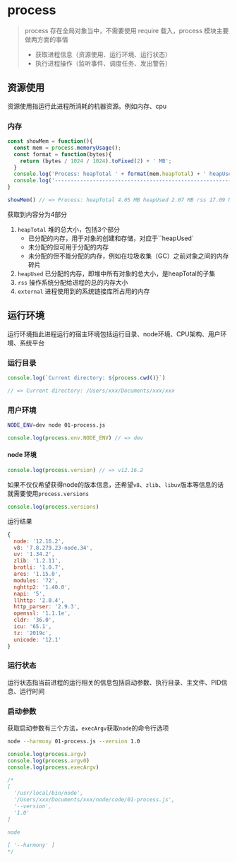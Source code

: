 # process

> process 存在全局对象当中，不需要使用 require 载入，process 模块主要做两方面的事情
>
> * 获取进程信息（资源使用、运行环境、运行状态）
> * 执行进程操作（监听事件、调度任务、发出警告）

## 资源使用

资源使用指运行此进程所消耗的机器资源。例如内存、cpu

### 内存

```js
const showMem = function(){
  const mem = process.memoryUsage();
  const format = function(bytes){
    return (bytes / 1024 / 1024).toFixed(2) + ' MB';
  }
  console.log('Process: heapTotal ' + format(mem.heapTotal) + ' heapUsed ' + format(mem.heapUsed) + ' rss ' + format(mem.rss) + ' external:' + format(mem.external))
  console.log('-----------------------------------------------------------')
}

showMem() // => Process: heapTotal 4.05 MB heapUsed 2.07 MB rss 17.09 MB external:0.65 MB
```

获取到内容分为4部分

1. `heapTotal` 堆的总大小，包括3个部分
	* 已分配的内存，用于对象的创建和存储，对应于``heapUsed`
	* 未分配的但可用于分配的内存
	* 未分配的但不能分配的内存，例如在垃圾收集（GC）之前对象之间的内存碎片
2. `heapUsed` 已分配的内存，即堆中所有对象的总大小，是heapTotal的子集
3. `rss` 操作系统分配给进程的总的内存大小
4. `external` 进程使用到的系统链接库所占用的内存

## 运行环境

运行环境指此进程运行的宿主环境包括运行目录、node环境、CPU架构、用户环境、系统平台

### 运行目录

```js
console.log(`Current directory: ${process.cwd()}`)

// => Current directory: /Users/xxx/Documents/xxx/xxx
```

### 用户环境

```bash
NODE_ENV=dev node 01-process.js
```

```js
console.log(process.env.NODE_ENV) // => dev
```

#### node 环境

```js
console.log(process.version) // => v12.16.2
```

如果不仅仅希望获得node的版本信息，还希望`v8`、`zlib`、`libuv`版本等信息的话就需要使用`process.versions`

```js
console.log(process.versions)
```

运行结果

```js
{
  node: '12.16.2',
  v8: '7.8.279.23-node.34',
  uv: '1.34.2',
  zlib: '1.2.11',
  brotli: '1.0.7',
  ares: '1.15.0',
  modules: '72',
  nghttp2: '1.40.0',
  napi: '5',
  llhttp: '2.0.4',
  http_parser: '2.9.3',
  openssl: '1.1.1e',
  cldr: '36.0',
  icu: '65.1',
  tz: '2019c',
  unicode: '12.1'
}
```

### 运行状态

运行状态指当前进程的运行相关的信息包括启动参数、执行目录、主文件、PID信息、运行时间

### 启动参数

获取启动参数有三个方法，`execArgv`获取`node`的命令行选项

```bash
node --harmony 01-process.js --version 1.0
```

```js
console.log(process.argv)
console.log(process.argv0)
console.log(process.execArgv)

/*
[
  '/usr/local/bin/node',
  '/Users/xxx/Documents/xxx/node/code/01-process.js',
  '--version',
  '1.0'
]

node

[ '--harmony' ]
*/
```

